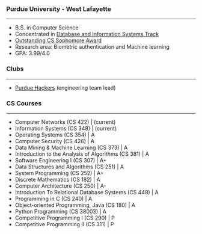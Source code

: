 ### Purdue University - West Lafayette

---

- B.S. in Computer Science
- Concentrated in [Database and Information Systems Track](https://www.cs.purdue.edu/undergraduate/curriculum/track-database-fall2023.html)
- [Outstanding CS Sophomore Award](https://www.linkedin.com/posts/chi-wei-lien_career-award-activity-7052045081381376000-kjNg?utm_source=share&utm_medium=member_desktop)
- Research area: Biometric authentication and Machine learning
- GPA: 3.99/4.0

### Clubs

---

- [Purdue Hackers](purduehackers.com/) (engineering team lead)

### CS Courses

---

- Computer Networks (CS 422) | (current)
- Information Systems (CS 348) | (current)
- Operating Systems (CS 354) | A
- Computer Security (CS 426) | A
- Data Mining & Machine Learning (CS 373) | A
- Introduction to the Analysis of Algorithms (CS 381) | A
- Software Engineering I (CS 307) | A+
- Data Structures and Algorithms (CS 251) | A
- System Programming (CS 252) | A+
- Discrete Mathematics (CS 182) | A
- Computer Architecture (CS 250) | A-
- Introduction To Relational Database Systems (CS 448) | A
- Programming in C (CS 240) | A
- Object-oriented Programming, Java (CS 180) | A
- Python Programming (CS 38003) | A
- Competitive Programming I (CS 290) | P
- Competitive Programming II (CS 311) | P
